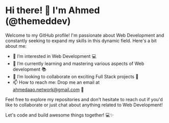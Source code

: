 # Hi there! 👋 I'm Ahmed (@themeddev)

Welcome to my GitHub profile! I'm passionate about Web Development and constantly seeking to expand my skills in this dynamic field. Here's a bit about me:

- 👀 I’m interested in Web Development 💻
- 🌱 I’m currently learning and mastering various aspects of Web development 📚
- 💞️ I’m looking to collaborate on exciting Full Stack projects 🤝
- 📫 How to reach me: Drop me an email at [ahmedaao.network@gmail.com](mailto:ahmedaao.network@gmail.com) 📧

Feel free to explore my repositories and don't hesitate to reach out if you'd like to collaborate or just chat about anything related to Web Development!

Let's code and build awesome things together! 💻✨
